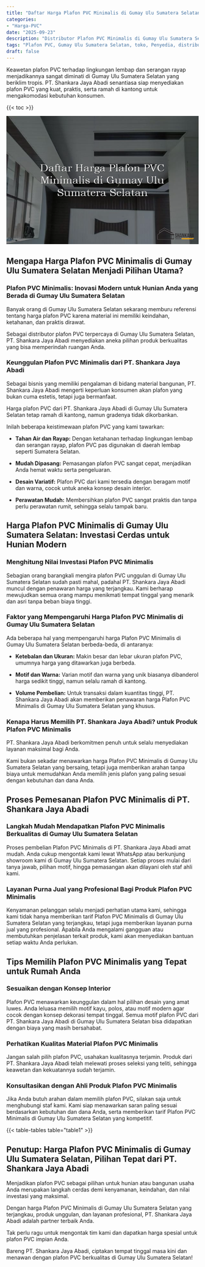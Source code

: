 ```yaml
---
title: "Daftar Harga Plafon PVC Minimalis di Gumay Ulu Sumatera Selatan"
categories: 
- "Harga-PVC"
date: "2025-09-23"
description: "Distributor Plafon PVC Minimalis di Gumay Ulu Sumatera Selatan untuk hunian, office, dan toko. Material berkualitas, variasi motif, variasi warna menarik, dengan layanan instalasi dikerjakan oleh tim profesional serta garansi resmi!|Servis penjualan Plafon PVC Minimalis di Gumay Ulu Sumatera Selatan untuk kebutuhan tempat tinggal, office, atau ritel, beserta panel berkualitas dan pemasangan oleh teknisi ahli serta garansi resmi.|Solusi Plafon PVC Minimalis di Gumay Ulu Sumatera Selatan yang andal untuk tempat tinggal, perkantoran, dan toko, bersama produk berkualitas dan penempatan dikerjakan oleh teknisi ahli serta kepastian resmi.|Penjualan Plafon PVC Minimalis di Gumay Ulu Sumatera Selatan bagi rumah, office, serta gerai, dengan produk berkualitas dan pemasangan dikerjakan oleh tim ahli, dilengkapi beserta jaminan resmi.}"
tags: "Plafon PVC, Gumay Ulu Sumatera Selatan, toko, Penyedia, distributor"
draft: false
---
```


Keawetan plafon PVC terhadap lingkungan lembap dan serangan rayap menjadikannya sangat diminati di Gumay Ulu Sumatera Selatan yang beriklim tropis. PT. Shankara Jaya Abadi senantiasa siap menyediakan plafon PVC yang kuat, praktis, serta ramah di kantong untuk mengakomodasi kebutuhan konsumen.

{{< toc >}}

![Daftar Harga Plafon PVC Minimalis di Gumay Ulu Sumatera Selatan](/images/Harga-PVC/Daftar-Harga-Plafon-PVC-Minimalis-di-Gumay-Ulu-Sumatera-Selatan.png)


## Mengapa Harga Plafon PVC Minimalis di Gumay Ulu Sumatera Selatan Menjadi Pilihan Utama?

### Plafon PVC Minimalis: Inovasi Modern untuk Hunian Anda yang Berada di Gumay Ulu Sumatera Selatan

Banyak orang di Gumay Ulu Sumatera Selatan sekarang memburu referensi tentang harga plafon PVC karena material ini memiliki keindahan, ketahanan, dan praktis dirawat.

Sebagai distributor plafon PVC terpercaya di Gumay Ulu Sumatera Selatan, PT. Shankara Jaya Abadi menyediakan aneka pilihan produk berkualitas yang bisa memperindah ruangan Anda.

### Keunggulan Plafon PVC Minimalis dari PT. Shankara Jaya Abadi

Sebagai bisnis yang memiliki pengalaman di bidang material bangunan, PT. Shankara Jaya Abadi mengerti keperluan konsumen akan plafon yang bukan cuma estetis, tetapi juga bermanfaat.

Harga plafon PVC dari PT. Shankara Jaya Abadi di Gumay Ulu Sumatera Selatan tetap ramah di kantong, namun gradenya tidak dikorbankan.

Inilah beberapa keistimewaan plafon PVC yang kami tawarkan:

- **Tahan Air dan Rayap:** Dengan ketahanan terhadap lingkungan lembap dan serangan rayap, plafon PVC pas digunakan di daerah lembap seperti Sumatera Selatan.

- **Mudah Dipasang:** Pemasangan plafon PVC sangat cepat, menjadikan Anda hemat waktu serta pengeluaran.

- **Desain Variatif:** Plafon PVC dari kami tersedia dengan beragam motif dan warna, cocok untuk aneka konsep desain interior.

- **Perawatan Mudah:** Membersihkan plafon PVC sangat praktis dan tanpa perlu perawatan rumit, sehingga selalu tampak baru.

## Harga Plafon PVC Minimalis di Gumay Ulu Sumatera Selatan: Investasi Cerdas untuk Hunian Modern

### Menghitung Nilai Investasi Plafon PVC Minimalis

Sebagian orang barangkali mengira plafon PVC unggulan di Gumay Ulu Sumatera Selatan sudah pasti mahal, padahal PT. Shankara Jaya Abadi muncul dengan penawaran harga yang terjangkau. Kami berharap mewujudkan semua orang mampu menikmati tempat tinggal yang menarik dan asri tanpa beban biaya tinggi.

### Faktor yang Mempengaruhi Harga Plafon PVC Minimalis di Gumay Ulu Sumatera Selatan

Ada beberapa hal yang mempengaruhi harga Plafon PVC Minimalis di Gumay Ulu Sumatera Selatan berbeda-beda, di antaranya:

- **Ketebalan dan Ukuran:** Makin besar dan lebar ukuran plafon PVC, umumnya harga yang ditawarkan juga berbeda.

- **Motif dan Warna:** Varian motif dan warna yang unik biasanya dibanderol harga sedikit tinggi, namun selalu ramah di kantong.

- **Volume Pembelian:** Untuk transaksi dalam kuantitas tinggi, PT. Shankara Jaya Abadi akan memberikan penawaran harga Plafon PVC Minimalis di Gumay Ulu Sumatera Selatan yang khusus.

### Kenapa Harus Memilih PT. Shankara Jaya Abadi? untuk Produk Plafon PVC Minimalis

PT. Shankara Jaya Abadi berkomitmen penuh untuk selalu menyediakan layanan maksimal bagi Anda.

Kami bukan sekadar menawarkan harga Plafon PVC Minimalis di Gumay Ulu Sumatera Selatan yang bersaing, tetapi juga memberikan arahan tanpa biaya untuk memudahkan Anda memilih jenis plafon yang paling sesuai dengan kebutuhan dan dana Anda.

## Proses Pemesanan Plafon PVC Minimalis di PT. Shankara Jaya Abadi

### Langkah Mudah Mendapatkan Plafon PVC Minimalis Berkualitas di Gumay Ulu Sumatera Selatan

Proses pembelian Plafon PVC Minimalis di PT. Shankara Jaya Abadi amat mudah. Anda cukup mengontak kami lewat WhatsApp atau berkunjung showroom kami di Gumay Ulu Sumatera Selatan. Setiap proses mulai dari tanya jawab, pilihan motif, hingga pemasangan akan dilayani oleh staf ahli kami.

### Layanan Purna Jual yang Profesional Bagi Produk Plafon PVC Minimalis

Kenyamanan pelanggan selalu menjadi perhatian utama kami, sehingga kami tidak hanya memberikan tarif Plafon PVC Minimalis di Gumay Ulu Sumatera Selatan yang terjangkau, tetapi juga memberikan layanan purna jual yang profesional. Apabila Anda mengalami gangguan atau membutuhkan penjelasan terkait produk, kami akan menyediakan bantuan setiap waktu Anda perlukan.

## Tips Memilih Plafon PVC Minimalis yang Tepat untuk Rumah Anda

### Sesuaikan dengan Konsep Interior

Plafon PVC menawarkan keunggulan dalam hal pilihan desain yang amat luwes. Anda leluasa memilih motif kayu, polos, atau motif modern agar cocok dengan konsep dekorasi tempat tinggal. Semua motif plafon PVC dari PT. Shankara Jaya Abadi di Gumay Ulu Sumatera Selatan bisa didapatkan dengan biaya yang masih bersahabat.

### Perhatikan Kualitas Material Plafon PVC Minimalis

Jangan salah pilih plafon PVC, usahakan kualitasnya terjamin. Produk dari PT. Shankara Jaya Abadi telah melewati proses seleksi yang teliti, sehingga keawetan dan kekuatannya sudah terjamin.

### Konsultasikan dengan Ahli Produk Plafon PVC Minimalis

Jika Anda butuh arahan dalam memilih plafon PVC, silakan saja untuk menghubungi staf kami. Kami siap menawarkan saran paling sesuai berdasarkan kebutuhan dan dana Anda, serta memberikan tarif Plafon PVC Minimalis di Gumay Ulu Sumatera Selatan yang kompetitif.

{{< table-tables table="table1" >}}

## Penutup: Harga Plafon PVC Minimalis di Gumay Ulu Sumatera Selatan, Pilihan Tepat dari PT. Shankara Jaya Abadi

Menjadikan plafon PVC sebagai pilihan untuk hunian atau bangunan usaha Anda merupakan langkah cerdas demi kenyamanan, keindahan, dan nilai investasi yang maksimal.

Dengan harga Plafon PVC Minimalis di Gumay Ulu Sumatera Selatan yang terjangkau, produk unggulan, dan layanan profesional, PT. Shankara Jaya Abadi adalah partner terbaik Anda.

Tak perlu ragu untuk mengontak tim kami dan dapatkan harga spesial untuk plafon PVC impian Anda.

Bareng PT. Shankara Jaya Abadi, ciptakan tempat tinggal masa kini dan menawan dengan plafon PVC berkualitas di Gumay Ulu Sumatera Selatan!